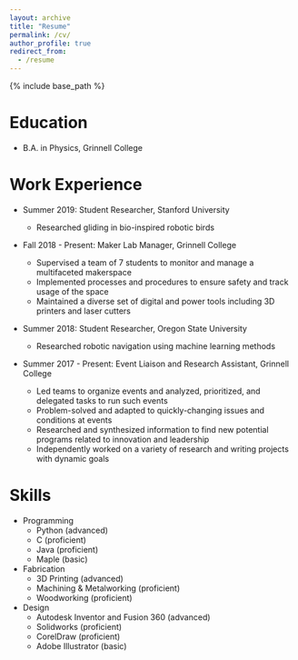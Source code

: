 ```yaml
---
layout: archive
title: "Resume"
permalink: /cv/
author_profile: true
redirect_from:
  - /resume
---
```


{% include base_path %}

Education
======
* B.A. in Physics, Grinnell College

Work Experience
======
* Summer 2019: Student Researcher, Stanford University
  * Researched gliding in bio-inspired robotic birds
  
* Fall 2018 - Present: Maker Lab Manager, Grinnell College
  * Supervised a team of 7 students to monitor and manage a multifaceted makerspace
  * Implemented processes and procedures to ensure safety and track usage of the space
  * Maintained a diverse set of digital and power tools including 3D printers and laser cutters

* Summer 2018: Student Researcher, Oregon State University
  * Researched robotic navigation using machine learning methods
  
* Summer 2017 - Present: Event Liaison and Research Assistant, Grinnell College
  * Led teams to organize events and analyzed, prioritized, and delegated tasks to run such events
  * Problem-solved and adapted to quickly-changing issues and conditions at events
  * Researched and synthesized information to find new potential programs related to innovation and leadership
  * Independently worked on a variety of research and writing projects with dynamic goals

Skills
======
* Programming
  * Python (advanced)
  * C (proficient)
  * Java (proficient)
  * Maple (basic)
* Fabrication
  * 3D Printing (advanced)
  * Machining & Metalworking (proficient)
  * Woodworking (proficient)
* Design
  * Autodesk Inventor and Fusion 360 (advanced)
  * Solidworks (proficient)
  * CorelDraw (proficient)
  * Adobe Illustrator (basic)
